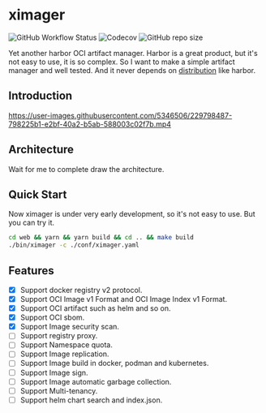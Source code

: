 # ximager

![GitHub Workflow Status](https://img.shields.io/github/actions/workflow/status/ximager/ximager/test.yml?style=for-the-badge) ![Codecov](https://img.shields.io/codecov/c/github/ximager/ximager?style=for-the-badge) ![GitHub repo size](https://img.shields.io/github/repo-size/ximager/ximager?style=for-the-badge)

Yet another harbor OCI artifact manager. Harbor is a great product, but it's not easy to use, it is so complex. So I want to make a simple artifact manager and well tested. And it never depends on [distribution](https://github.com/distribution/distribution) like harbor.

## Introduction

<https://user-images.githubusercontent.com/5346506/229798487-798225b1-e2bf-40a2-b5ab-588003c02f7b.mp4>

## Architecture

Wait for me to complete draw the architecture.

## Quick Start

Now ximager is under very early development, so it's not easy to use. But you can try it.

``` bash
cd web && yarn && yarn build && cd .. && make build
./bin/ximager -c ./conf/ximager.yaml
```

## Features

- [x] Support docker registry v2 protocol.
- [x] Support OCI Image v1 Format and OCI Image Index v1 Format.
- [x] Support OCI artifact such as helm and so on.
- [x] Support OCI sbom.
- [x] Support Image security scan.
- [ ] Support registry proxy.
- [ ] Support Namespace quota.
- [ ] Support Image replication.
- [ ] Support Image build in docker, podman and kubernetes.
- [ ] Support Image sign.
- [ ] Support Image automatic garbage collection.
- [ ] Support Multi-tenancy.
- [ ] Support helm chart search and index.json.

